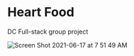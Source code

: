 
# Heart Food
DC Full-stack group project

![Screen Shot 2021-06-17 at 7 51 49 AM](https://user-images.githubusercontent.com/81443343/122421022-f0d0bb80-cf40-11eb-96c9-4eb854f95c85.png)
